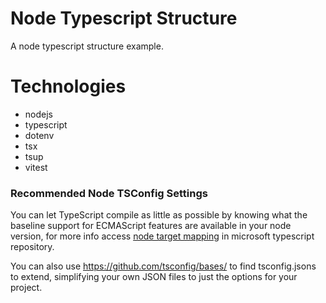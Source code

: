 # Node Typescript Structure
A node typescript structure example.

# Technologies
* nodejs
* typescript
* dotenv
* tsx
* tsup
* vitest

### Recommended Node TSConfig Settings
You can let TypeScript compile as little as possible by knowing what the baseline support for ECMAScript features are available in your node version, for more info access [node target mapping](https://github.com/microsoft/TypeScript/wiki/Node-Target-Mapping) in microsoft typescript repository.


You can also use https://github.com/tsconfig/bases/ to find tsconfig.jsons to extend, simplifying your own JSON files to just the options for your project.
